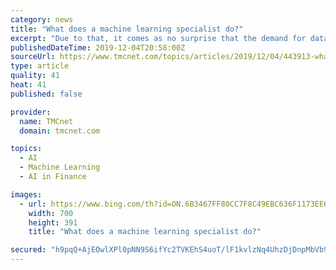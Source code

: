 ```yaml
---
category: news
title: "What does a machine learning specialist do?"
excerpt: "Due to that, it comes as no surprise that the demand for data scientists and machine learning engineers is growing rapidly. However, because such professions are relatively new ones, we can wonder what even are their responsibilities? Machine learning engineers and data scientists are the ones responsible for developing new algorithms and ..."
publishedDateTime: 2019-12-04T20:58:00Z
sourceUrl: https://www.tmcnet.com/topics/articles/2019/12/04/443913-what-does-machine-learning-specialist.htm
type: article
quality: 41
heat: 41
published: false

provider:
  name: TMCnet
  domain: tmcnet.com

topics:
  - AI
  - Machine Learning
  - AI in Finance

images:
  - url: https://www.bing.com/th?id=ON.6B3467FF80CC7F8C49EBC636F1173EE6
    width: 700
    height: 391
    title: "What does a machine learning specialist do?"

secured: "h9pqQ+AjEOwlXPl0pNN9S6ifYc2TVKEhS4uoT/lF1kvlzNq4UhzDjDnpMbVb9xcpTuc6rMPMGkIo6scJdZ4PCJXu8OsNPUtTii/UAMknpEAkFhfCxp0wrks1v++kgZYbGIi7qlVU3You4Ht0knTyfHr37LqqxX350uevXqL8gTiZirgbLePXvazKXgYD0QF1vzHN2xkiMgVBcDnNIg02TzsXQVg5HIjlaGC4eAYgUeibAVnwa9rwcmNbwVnYH/PTzZsRRRPv8hXKftRrvyt+yQ==;ITnC1ykejFFTyF8O1Q3NtQ=="
---
```


